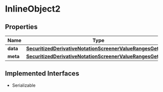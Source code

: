 

# InlineObject2


## Properties

Name | Type | Description | Notes
------------ | ------------- | ------------- | -------------
**data** | [**SecuritizedDerivativeNotationScreenerValueRangesGetData**](SecuritizedDerivativeNotationScreenerValueRangesGetData.md) |  |  [optional]
**meta** | [**SecuritizedDerivativeNotationScreenerValueRangesGetMeta**](SecuritizedDerivativeNotationScreenerValueRangesGetMeta.md) |  |  [optional]


## Implemented Interfaces

* Serializable


